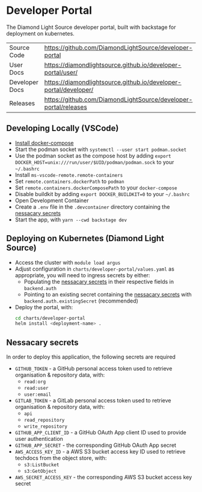 # Developer Portal

The Diamond Light Source developer portal, built with backstage for deployment on kubernetes.

|                |                                                                  |
| -------------- | ---------------------------------------------------------------- |
| Source Code    | https://github.com/DiamondLightSource/developer-portal           |
| User Docs      | https://diamondlightsource.github.io/developer-portal/user/      |
| Developer Docs | https://diamondlightsource.github.io/developer-portal/developer/ |
| Releases       | https://github.com/DiamondLightSource/developer-portal/releases  |

## Developing Locally (VSCode)

- [Install docker-compose](https://docs.docker.com/compose/install/other/)
- Start the podman socket with `systemctl --user start podman.socket`
- Use the podman socket as the compose host by adding `export DOCKER_HOST=unix:///run/user/$UID/podman/podman.sock` to your `~/.bashrc`
- Install `ms-vscode-remote.remote-containers`
- Set `remote.containers.dockerPath` to `podman`
- Set `remote.containers.dockerComposePath` to your `docker-compose`
- Disable buildkit by adding `export DOCKER_BUILDKIT=0` to your `~/.bashrc`
- Open Development Container
- Create a `.env` file in the `.devcontainer` directory containing the [nessacary secrets](#nessacary-secrets)
- Start the app, with `yarn --cwd backstage dev`

## Deploying on Kubernetes (Diamond Light Source)

- Access the cluster with `module load argus`
- Adjust configuration in `charts/developer-portal/values.yaml` as appropriate, you will need to ingress secrets by either:
  - Populating the [nessacary secrets](#nessacary-secrets) in their respective fields in `backend.auth`
  - Pointing to an existing secret containing the [nessacary secrets](#nessacary-secrets) with `backend.auth.existingSecret` (recommended)
- Deploy the portal, with:
  ```sh
  cd charts/developer-portal
  helm install <deployment-name> .
  ```

## Nessacary secrets

In order to deploy this application, the following secrets are required

- `GITHUB_TOKEN` - a GitHub personal access token used to retrieve organisation & repository data, with:
  - `read:org`
  - `read:user`
  - `user:email`
- `GITLAB_TOKEN` - a GitLab personal access token used to retrieve organisation & repository data, with:
  - `api`
  - `read_repository`
  - `write_repository`
- `GITHUB_APP_CLIENT_ID` - a GitHub OAuth App client ID used to provide user authentication
- `GITHUB_APP_SECRET` - the corresponding GitHub OAuth App secret
- `AWS_ACCESS_KEY_ID` - a AWS S3 bucket access key ID used to retrieve techdocs from the object store, with:
  - `s3:ListBucket`
  - `s3:GetObject`
- `AWS_SECRET_ACCESS_KEY` - the corresponding AWS S3 bucket access key secret
